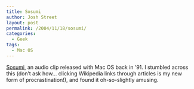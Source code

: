 ```yaml
---
title: Sosumi
author: Josh Street
layout: post
permalink: /2004/11/18/sosumi/
categories:
  - Geek
tags:
  - Mac OS
---
```

[Sosumi][1], an audio clip released with Mac OS back in &#8217;91. I stumbled across this (don&#8217;t ask how&#8230; clicking Wikipedia links through articles is my new form of procrastination!), and found it oh-so-slightly amusing.

 [1]: http://en.wikipedia.org/wiki/Sosumi